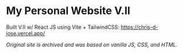 # My Personal Website V.II

Built V.II w/ React JS using Vite + TailwindCSS: https://chris-d-jose.vercel.app/

*Original site is archived and was based on vanilla JS, CSS, and HTML.*
